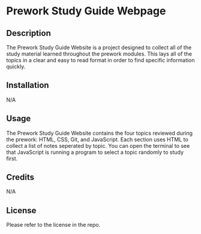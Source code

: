 # Prework Study Guide Webpage

## Description

The Prework Study Guide Website is a project designed to collect all of the study material learned throughout the prework modules. This lays all of the topics in a clear and easy to read format in order to find specific information quickly.


## Installation

N/A

## Usage

The Prework Study Guide Website contains the four topics reviewed during the prework: HTML, CSS, Git, and JavaScript. Each section uses HTML to collect a list of notes seperated by topic. You can open the terminal to see that JavaScript is running a program to select a topic randomly to study first.

## Credits

N/A

## License

Please refer to the license in the repo.